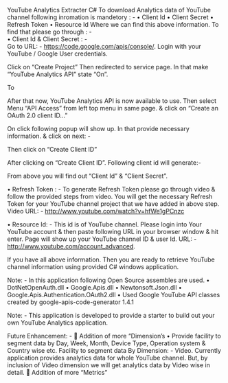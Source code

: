 YouTube Analytics Extracter C#
To download Analytics data of YouTube channel following inromation is mandetory  : -
•	Client Id
•	Client Secret
•	Refresh Token
•	Resource Id
Where we can find this above information. To find that please go through : -  
•	Client Id & Client Secret : -  
Go to URL: - https://code.google.com/apis/console/.  Login with your YouTube / Google User credentials. 
 
Click on “Create Project”
Then redirected to service page. In that make “YouTube Analytics API”  state “On”. 
 
To 

 

After that now, YouTube Analytics API is now available to use. 
Then select Menu “API Access” from left top menu in same page. & click on “Create an OAuth 2.0 client ID…”
 

On click following popup will show up. In that provide necessary information. & click on next: - 
 

Then click on “Create Client ID”
 

After clicking on “Create Client ID”. Following client id will generate:- 
 
From above you will find out “Client Id” & “Client Secret”.


•	Refresh Token  : - 
To generate Refresh Token please go through video & follow the provided steps from video. You will get the necessary Refresh Token for your YouTube channel project that we have added in above step. 
Video URL: - http://www.youtube.com/watch?v=hfWe1gPCnzc

•	Resource Id: - This id is of YouTube channel. Please login into Your YouTube account & then paste following URL in your browser window & hit enter. Page will show up your YouTube channel ID & user Id. URL: - http://www.youtube.com/account_advanced.
 
If you have all above information. Then you are ready to retrieve YouTube channel information using provided C# windows application. 

Note:  - In this application following Open Source assembles are used.
•	DotNetOpenAuth.dll
•	Google.Apis.dll
•	Newtonsoft.Json.dll
•	Google.Apis.Authentication.OAuth2.dll
•	Used Google YouTube API classes created by google-apis-code-generator 1.4.1


Note: - This application is developed to provide a starter to build out your own YouTube Analytics application.

Future Enhancement: - 
	Addition of more “Dimension’s 
•	Provide facility to segment data by Day, Week, Month, Device Type, Operation system & Country wise etc. Facility to segment data By Dimension:  - Video. Currently application provides analytics data for whole YouTube channel.  But, by inclusion of Video dimension we will get analytics data by Video wise in detail.
	Addition of more “Metrics”

